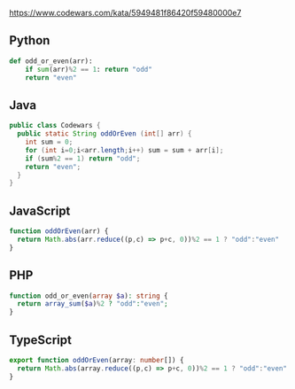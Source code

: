 https://www.codewars.com/kata/5949481f86420f59480000e7

## Python
```python
def odd_or_even(arr):
    if sum(arr)%2 == 1: return "odd"
    return "even"
```

## Java
```java
public class Codewars {
  public static String oddOrEven (int[] arr) {
    int sum = 0;
    for (int i=0;i<arr.length;i++) sum = sum + arr[i];
    if (sum%2 == 1) return "odd";
    return "even";
  }
}
```

## JavaScript
```js
function oddOrEven(arr) {
  return Math.abs(arr.reduce((p,c) => p+c, 0))%2 == 1 ? "odd":"even"
}
```

## PHP
```php
function odd_or_even(array $a): string {
  return array_sum($a)%2 ? "odd":"even";
}
```

## TypeScript
```ts
export function oddOrEven(array: number[]) {
  return Math.abs(array.reduce((p,c) => p+c, 0))%2 == 1 ? "odd":"even"
}
```